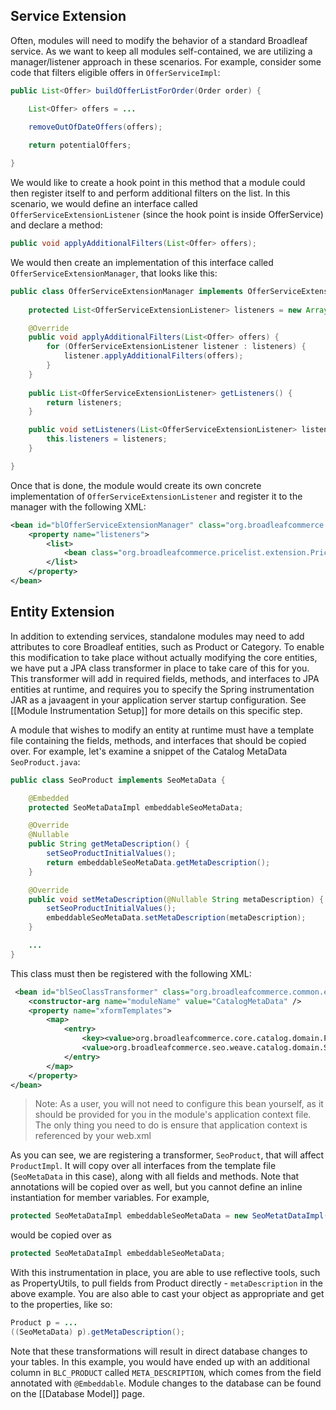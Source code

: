 ## Service Extension

Often, modules will need to modify the behavior of a standard Broadleaf service. As we want to keep all modules self-contained, we are utilizing a manager/listener approach in these scenarios. For example, consider some code that filters eligible offers in `OfferServiceImpl`:

```java
public List<Offer> buildOfferListForOrder(Order order) {

    List<Offer> offers = ...
    
    removeOutOfDateOffers(offers);

    return potentialOffers;

}
```

We would like to create a hook point in this method that a module could then register itself to and perform additional filters on the list. In this scenario, we would define an interface called `OfferServiceExtensionListener` (since the hook point is inside OfferService) and declare a method:

```java
public void applyAdditionalFilters(List<Offer> offers);
```

We would then create an implementation of this interface called `OfferServiceExtensionManager`, that looks like this:

```java
public class OfferServiceExtensionManager implements OfferServiceExtensionListener {
    
    protected List<OfferServiceExtensionListener> listeners = new ArrayList<OfferServiceExtensionListener>();

    @Override
    public void applyAdditionalFilters(List<Offer> offers) {
        for (OfferServiceExtensionListener listener : listeners) {
            listener.applyAdditionalFilters(offers);
        }
    }
    
    public List<OfferServiceExtensionListener> getListeners() {
        return listeners;
    }

    public void setListeners(List<OfferServiceExtensionListener> listeners) {
        this.listeners = listeners;
    }

}
```

Once that is done, the module would create its own concrete implementation of `OfferServiceExtensionListener` and register it to the manager with the following XML:

```xml
<bean id="blOfferServiceExtensionManager" class="org.broadleafcommerce.core.offer.service.OfferServiceExtensionManager">
    <property name="listeners">
        <list>
            <bean class="org.broadleafcommerce.pricelist.extension.PriceListOfferServiceExtensionListener" />
        </list>
    </property>
</bean>
```

## Entity Extension

In addition to extending services, standalone modules may need to add attributes to core Broadleaf entities, such as Product or Category. To enable this modification to take place without actually modifying the core entities, we have put a JPA class transformer in place to take care of this for you. This transformer will add in required fields, methods, and interfaces to JPA entities at runtime, and requires you to specify the Spring instrumentation JAR as a javaagent in your application server startup configuration. See [[Module Instrumentation Setup]] for more details on this specific step.

A module that wishes to modify an entity at runtime must have a template file containing the fields, methods, and interfaces that should be copied over. For example, let's examine a snippet of the Catalog MetaData `SeoProduct.java`:

```java
public class SeoProduct implements SeoMetaData {

    @Embedded
    protected SeoMetaDataImpl embeddableSeoMetaData;

    @Override
    @Nullable
    public String getMetaDescription() {
        setSeoProductInitialValues();
        return embeddableSeoMetaData.getMetaDescription();
    }

    @Override
    public void setMetaDescription(@Nullable String metaDescription) {
        setSeoProductInitialValues();
        embeddableSeoMetaData.setMetaDescription(metaDescription);
    }

    ...
}
```

This class must then be registered with the following XML:

```xml
 <bean id="blSeoClassTransformer" class="org.broadleafcommerce.common.extensibility.jpa.copy.DirectCopyClassTransformer">
    <constructor-arg name="moduleName" value="CatalogMetaData" />
    <property name="xformTemplates">
        <map>
            <entry>
                <key><value>org.broadleafcommerce.core.catalog.domain.ProductImpl</value></key>
                <value>org.broadleafcommerce.seo.weave.catalog.domain.SeoProduct</value>
            </entry>
        </map>
    </property>
</bean>
```

> Note: As a user, you will not need to configure this bean yourself, as it should be provided for you in the module's application context file. The only thing you need to do is ensure that application context is referenced by your web.xml

As you can see, we are registering a transformer, `SeoProduct`, that will affect `ProductImpl`. It will copy over all interfaces from the template file (`SeoMetaData` in this case), along with all fields and methods. Note that annotations will be copied over as well, but you cannot define an inline instantiation for member variables. For example,

```java
protected SeoMetaDataImpl embeddableSeoMetaData = new SeoMetatDataImpl();
```

would be copied over as

```java
protected SeoMetaDataImpl embeddableSeoMetaData;
```

With this instrumentation in place, you are able to use reflective tools, such as PropertyUtils, to pull fields from Product directly - `metaDescription` in the above example. You are also able to cast your object as appropriate and get to the properties, like so:

```java
Product p = ...
((SeoMetaData) p).getMetaDescription();
```

Note that these transformations will result in direct database changes to your tables. In this example, you would have ended up with an additional column in `BLC_PRODUCT` called `META_DESCRIPTION`, which comes from the field annotated with `@Embeddable`. Module changes to the database can be found on the [[Database Model]] page.
    

